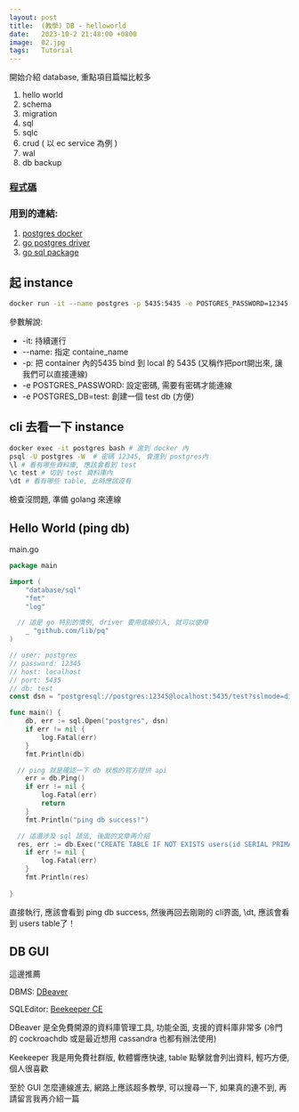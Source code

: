 ```yaml
---
layout: post
title:  (教學) DB - helloworld
date:   2023-10-2 21:48:00 +0800
image:  02.jpg
tags:   Tutorial
---
```


開始介紹 database, 重點項目篇幅比較多
1. hello world
2. schema
3. migration
3. sql
4. sqlc
5. crud ( 以 ec service 為例 )
6. wal
7. db backup

### [程式碼](https://github.com/cbot918/ithelp/blob/main/go-junior-30/db/connect-instance/main.go)

### 用到的連結:
1. [postgres docker](https://hub.docker.com/_/postgres)
2. [go postgres driver](https://github.com/lib/pq)
3. [go sql package](https://pkg.go.dev/database/sql)

## 起 instance
```bash
docker run -it --name postgres -p 5435:5435 -e POSTGRES_PASSWORD=12345 -e POSTGRES_DB=test postgres
```
參數解說:
- -it: 持續運行
- --name: 指定 containe_name
- -p: 把 container 內的5435 bind 到 local 的 5435 (又稱作把port開出來, 讓我們可以直接連線)
- -e POSTGRES_PASSWORD:  設定密碼, 需要有密碼才能連線
- -e POSTGRES_DB=test: 創建一個 test db (方便)

## cli 去看一下 instance
```bash
docker exec -it postgres bash # 進到 docker 內
psql -U postgres -W  # 密碼 12345, 會進到 postgres內
\l # 看有哪些資料庫, 應該會看到 test
\c test # 切到 test 資料庫內
\dt # 看有哪些 table, 此時應該沒有
```
檢查沒問題, 準備 golang 來連線

## Hello World (ping db)
main.go
```go
package main

import (
	"database/sql"
	"fmt"
	"log"

  // 這是 go 特別的慣例, driver 要用底線引入, 就可以使用
	_ "github.com/lib/pq"
)

// user: postgres
// password: 12345
// host: localhost
// port: 5435
// db: test
const dsn = "postgresql://postgres:12345@localhost:5435/test?sslmode=disable"

func main() {
	db, err := sql.Open("postgres", dsn)
	if err != nil {
		log.Fatal(err)
	}
	fmt.Println(db)

  // ping 就是確認一下 db 狀態的官方提供 api
	err = db.Ping()
	if err != nil {
		log.Fatal(err)
		return
	}
	fmt.Println("ping db success!")

  // 這邊涉及 sql 語法, 後面的文章再介紹
  res, err := db.Exec("CREATE TABLE IF NOT EXISTS users(id SERIAL PRIMARY KEY, email text, password text)")
	if err != nil {
		log.Fatal(err)
	}
	fmt.Println(res)
  
}

```
直接執行, 應該會看到 ping db success,  然後再回去剛剛的 cli界面, \dt,  應該會看到 users table了！

## DB GUI

這邊推薦 

DBMS: [DBeaver](https://dbeaver.io/download/) 

SQLEditor: [Beekeeper CE](https://github.com/beekeeper-studio/beekeeper-studio)

DBeaver 是全免費開源的資料庫管理工具, 功能全面, 支援的資料庫非常多 (冷門的 cockroachdb 或是最近想用 cassandra 也都有辦法使用)

Keekeeper 我是用免費社群版, 軟體響應快速, table 點擊就會列出資料, 輕巧方便, 個人很喜歡

至於 GUI 怎麼連線進去, 網路上應該超多教學, 可以搜尋一下, 如果真的連不到, 再請留言我再介紹一篇
